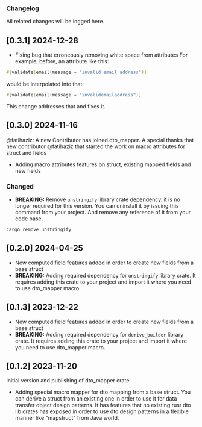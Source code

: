 ### Changelog
All related changes will be logged here.

## [0.3.1] 2024-12-28
- Fixing bug that erroneously removing white space from attributes
  For example, before,  an attribute like this:
```rust
#[validate(email(message = "invalid email address")]
```
would be interpolated into that:
```rust
#[validate(email(message = "invalidemailaddress")]
```
This change addresses that and fixes it.

## [0.3.0] 2024-11-16
@fatihaziz: A new Contributor has joined.dto_mapper.
A special thanks that new contributor @fatihaziz that started the work on macro attributes for struct and fields
- Adding macro attributes features on struct, existing mapped fields and new fields

### Changed

- **BREAKING:** Remove `unstringify` library crate dependency. it is no longer required for this version. You can uninstall it
by issuing this command from your project. And remove any reference of it from your code base.
```shell
cargo remove unstringify
```

## [0.2.0] 2024-04-25
- New computed field features added in order to create new fields from a base struct
- **BREAKING:** Adding required dependency for `unstringify` library crate. It requires adding this crate to your project
and import it where you need to use dto_mapper macro.

## [0.1.3] 2023-12-22
- New computed field features added in order to create new fields from a base struct
- **BREAKING:** Adding required dependency for `derive_builder` library crate. It requires adding this crate to your project
and import it where you need to use dto_mapper macro.

## [0.1.2] 2023-11-20
Initial version and publishing of dto_mapper crate.
- Adding special macro mapper for dto mapping from a base struct. You can derive a struct from an existing one in order
to use it for data transfer object design patterns. It has features that no existing rust dto lib crates has exposed in
order to use dto design patterns in a flexible manner like "mapstruct" from Java world.

